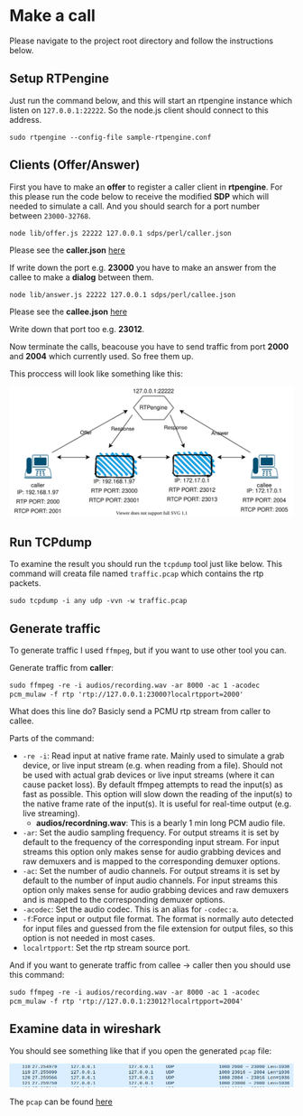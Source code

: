 # Make a call

Please navigate to the project root directory and follow the 
instructions below. 

## Setup RTPengine 

Just run the command below, and this will start an rtpengine instance 
which listen on `127.0.0.1:22222`. So the node.js client should 
connect to this address. 

```
sudo rtpengine --config-file sample-rtpengine.conf
```

## Clients (Offer/Answer)

First you have to make an **offer** to register a caller client in 
**rtpengine**. For this please run the code below to receive the 
modified **SDP** which will needed to simulate a call. And you should 
search for a port number between `23000-32768`. 

```
node lib/offer.js 22222 127.0.0.1 sdps/perl/caller.json
```

Please see the **caller.json** [here](../sdps/perl/caller.json)

If write down the port e.g. **23000** you have to make an answer 
from the callee to make a **dialog** between them. 

```
node lib/answer.js 22222 127.0.0.1 sdps/perl/callee.json
```

Please see the **callee.json** [here](../sdps/perl/caller.json)

Write down that port too e.g. **23012**.

Now terminate the calls, beacouse you have to send traffic from port 
**2000** and **2004** which currently used. So free them up. 

This proccess will look like something like this: 

![offer-answer](./offer-answer.svg)

## Run TCPdump

To examine the result you should run the `tcpdump` tool just like 
below. This command will creata file named `traffic.pcap` which 
contains the rtp packets. 

```
sudo tcpdump -i any udp -vvn -w traffic.pcap
```

## Generate traffic

To generate traffic I used `ffmpeg`, but if you want to use other tool 
you can. 

Generate traffic from **caller**:

```
sudo ffmpeg -re -i audios/recording.wav -ar 8000 -ac 1 -acodec pcm_mulaw -f rtp 'rtp://127.0.0.1:23000?localrtpport=2000'
```

What does this line do? Basicly send a PCMU rtp stream from caller to callee.

Parts of the command: 

- `-re -i`: Read input at native frame rate. Mainly used to simulate a grab device, or live 
  input stream (e.g. when reading from a file). Should not be used with actual grab 
  devices or live input streams (where it can cause packet loss). By default ffmpeg attempts 
  to read the input(s) as fast as possible. This option will slow down the reading of the 
  input(s) to the native frame rate of the input(s). It is useful for real-time output 
  (e.g. live streaming).
  - **audios/recordning.wav**: This is a bearly 1 min long PCM audio file. 
- `-ar`: Set the audio sampling frequency. For output streams it is set by default to the 
  frequency of the corresponding input stream. For input streams this option only makes 
  sense for audio grabbing devices and raw demuxers and is mapped to the corresponding 
  demuxer options.
- `-ac`: Set the number of audio channels. For output streams it is set by default to the 
  number of input audio channels. For input streams this option only makes sense for audio 
  grabbing devices and raw demuxers and is mapped to the corresponding demuxer options.
- `-acodec`: Set the audio codec. This is an alias for `-codec:a`.
- `-f`:Force input or output file format. The format is normally auto detected for input 
  files and guessed from the file extension for output files, so this option is not 
  needed in most cases.
- `localrtpport`: Set the rtp stream source port. 

And if you want to generate traffic from callee -> caller then you should use this command:

```
sudo ffmpeg -re -i audios/recording.wav -ar 8000 -ac 1 -acodec pcm_mulaw -f rtp 'rtp://127.0.0.1:23012?localrtpport=2004'
```

## Examine data in wireshark

You should see something like that if you open the generated `pcap` file:

![data](./traffic.png)

The `pcap` can be found [here](./traffic.pcap)